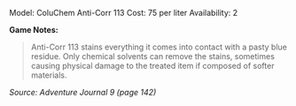 Model: ColuChem Anti-Corr 113
Cost: 75 per liter
Availability: 2

**Game Notes:**
> Anti-Corr 113 stains everything it comes into contact with a pasty blue residue. Only chemical solvents can remove the stains, sometimes causing physical damage to the treated item if composed of softer materials.

*Source: Adventure Journal 9 (page 142)*
